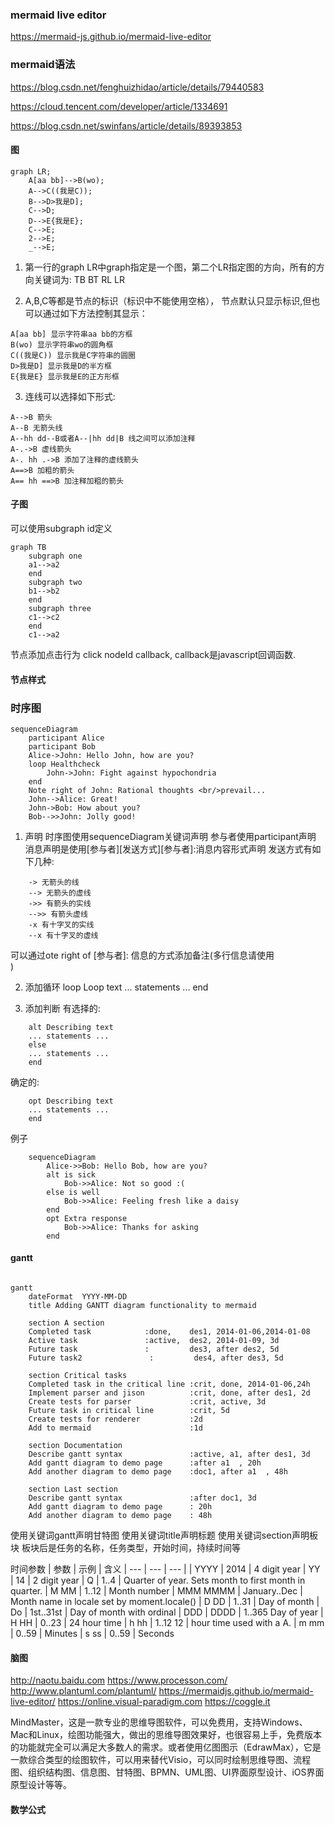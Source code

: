 ### mermaid live editor
https://mermaid-js.github.io/mermaid-live-editor


### mermaid语法

https://blog.csdn.net/fenghuizhidao/article/details/79440583


https://cloud.tencent.com/developer/article/1334691

https://blog.csdn.net/swinfans/article/details/89393853

#### 图
```text
graph LR;
    A[aa bb]-->B(wo);
    A-->C((我是C));
    B-->D>我是D];
    C-->D;
    D-->E{我是E};
    C-->E;
    2-->E;
    _-->E;
```

1. 第一行的graph LR中graph指定是一个图，第二个LR指定图的方向，所有的方向关键词为:
TB BT RL LR 

2. A,B,C等都是节点的标识（标识中不能使用空格），
节点默认只显示标识,但也可以通过如下方法控制其显示：
```text
A[aa bb] 显示字符串aa bb的方框
B(wo) 显示字符串wo的圆角框
C((我是C)) 显示我是C字符串的圆圈
D>我是D] 显示我是D的半方框
E{我是E} 显示我是E的正方形框
```

3. 连线可以选择如下形式:
```text
A-->B 箭头
A--B 无箭头线
A--hh dd--B或者A--|hh dd|B 线之间可以添加注释
A-.->B 虚线箭头
A-. hh .->B 添加了注释的虚线箭头
A==>B 加粗的箭头
A== hh ==>B 加注释加粗的箭头
```

#### 子图
可以使用subgraph id定义
```text
graph TB
    subgraph one
    a1-->a2
    end
    subgraph two
    b1-->b2
    end
    subgraph three
    c1-->c2
    end
    c1-->a2
```         

节点添加点击行为
click nodeId callback, callback是javascript回调函数.

#### 节点样式

### 时序图
```text
sequenceDiagram
    participant Alice
    participant Bob
    Alice->John: Hello John, how are you?
    loop Healthcheck
        John->John: Fight against hypochondria
    end
    Note right of John: Rational thoughts <br/>prevail...
    John-->Alice: Great!
    John->Bob: How about you?
    Bob-->>John: Jolly good!
```

1. 声明
时序图使用sequenceDiagram关键词声明
参与者使用participant声明
消息声明是使用[参与者][发送方式][参与者]:消息内容形式声明
发送方式有如下几种:
```text
    -> 无箭头的线
    --> 无箭头的虚线
    ->> 有箭头的实线
    -->> 有箭头虚线
    -x 有十字叉的实线
    --x 有十字叉的虚线
```
可以通过ote right of [参与者]: 信息的方式添加备注(多行信息请使用<br/>)

2. 添加循环
loop Loop text
... statements ...
end

3. 添加判断
有选择的:
```text
    alt Describing text
    ... statements ...
    else
    ... statements ...
    end
```

确定的:
```text
    opt Describing text
    ... statements ...
    end
```

例子
```text
    sequenceDiagram
        Alice->>Bob: Hello Bob, how are you?
        alt is sick
            Bob->>Alice: Not so good :(
        else is well
            Bob->>Alice: Feeling fresh like a daisy
        end
        opt Extra response
            Bob->>Alice: Thanks for asking
        end
```

#### gantt
```text

gantt
    dateFormat  YYYY-MM-DD
    title Adding GANTT diagram functionality to mermaid

    section A section
    Completed task            :done,    des1, 2014-01-06,2014-01-08
    Active task               :active,  des2, 2014-01-09, 3d
    Future task               :         des3, after des2, 5d
    Future task2               :         des4, after des3, 5d

    section Critical tasks
    Completed task in the critical line :crit, done, 2014-01-06,24h
    Implement parser and jison          :crit, done, after des1, 2d
    Create tests for parser             :crit, active, 3d
    Future task in critical line        :crit, 5d
    Create tests for renderer           :2d
    Add to mermaid                      :1d

    section Documentation
    Describe gantt syntax               :active, a1, after des1, 3d
    Add gantt diagram to demo page      :after a1  , 20h
    Add another diagram to demo page    :doc1, after a1  , 48h

    section Last section
    Describe gantt syntax               :after doc1, 3d
    Add gantt diagram to demo page      : 20h
    Add another diagram to demo page    : 48h
```

使用关键词gantt声明甘特图
使用关键词title声明标题
使用关键词section声明板块
板块后是任务的名称，任务类型，开始时间，持续时间等

时间参数
| 参数 | 示例 | 含义
| --- | --- | --- |
| YYYY | 2014 | 4 digit year
| YY | 14 | 2 digit year
| Q	| 1..4 | Quarter of year. Sets month to first month in quarter.
| M MM	| 1..12	| Month number
| MMM MMMM	| January..Dec	| Month name in locale set by moment.locale()
| D DD	| 1..31	| Day of month
| Do	| 1st..31st	| Day of month with ordinal
| DDD | DDDD	| 1..365	Day of year
| H HH	| 0..23	| 24 hour time
| h hh	| 1..12	12 | hour time used with a A.
| m mm	| 0..59	| Minutes
| s ss	| 0..59	| Seconds


#### 脑图
http://naotu.baidu.com
https://www.processon.com/
http://www.plantuml.com/plantuml/
https://mermaidjs.github.io/mermaid-live-editor/
https://online.visual-paradigm.com
https://coggle.it

MindMaster，这是一款专业的思维导图软件，可以免费用，支持Windows、Mac和Linux，绘图功能强大，做出的思维导图效果好，也很容易上手，免费版本的功能就完全可以满足大多数人的需求。或者使用亿图图示（EdrawMax），它是一款综合类型的绘图软件，可以用来替代Visio，可以同时绘制思维导图、流程图、组织结构图、信息图、甘特图、BPMN、UML图、UI界面原型设计、iOS界面原型设计等等。




#### 数学公式

			

